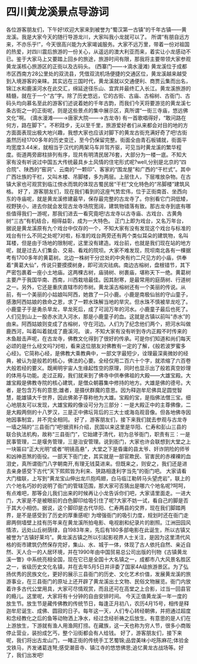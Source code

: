 # 四川黄龙溪景点导游词
各位游客朋友们，下午好!欢迎大家来到被誉为“蜀汉第一古镇”的千年古镇——黄龙溪。我是大家今天的随行导游龙川，大家叫我小龙就可以了。
所谓“有朋自远方来，不亦乐乎!”，今天很高兴能为大家竭诚服务。大家不远万里，带着一份对祖国的热爱，对四川震后旅游的一份关心，从遥远的澳大利亚而来，着实让小龙感动不已。鉴于大家马上又要踏上回乡的旅途，旅游时间有限，那我将主要带领大家参观黄龙溪核心旅游区的正街以及古码头。
(西寨门——→滴水漫滩)
黄龙溪位于成都市区西南方28公里处的双流县，凭借双流机场便捷的交通区位，黄龙溪越来越受到入境游客的亲睐。其实远在三国时代，黄龙溪就以交通便利、商贾云集而出名，锦江水和鹿溪河水在此交汇，绵延途径乐山、宜宾并最终汇入长江。黄龙溪旅游的精髓，就在于一个“古”字。除了历史悠远，它的古街、古庙、古榕树、古衙门、古码头均向慕名至此的游客们述说着她的千年古韵，而我们今天将要游览的黄龙溪七条古街之一的正街呢，则是这些景点的集中展示区，真所谓“一街三寺庙，悠远佛文化”啊。
(滴水漫滩——→唐家大院——→古龙寺)
有一首歌唱得好，“敢问路在何方，路在脚下”。不积跬步，无以至千里，旅游爱好者们从来都会对目的地的方方面面表现出极大地兴趣，我想大家也应该对脚下的黄龙古街充满好奇了吧!古街虽然历经1700多年的历史变迁，至今仍保留完整。街面全由青石板铺就，街面平均宽度3.44米，就相当于汉代的两架马车并驾齐驱，可见当时黄龙溪的繁华程度。街道两旁廊柱排列有序，现共有明清民居76套，大部分为一楼一底。不知大家有没有听说过中国五大传统最具乡土风情的住宅形式呢?well,分别是北京的“四合院”、陕西的“窑洞”、云南的“一颗印”、客家的“围龙屋”和广西的“干栏式”。其中广西壮族的干栏，又叫木楼、吊脚楼，多为两层。上层住人，下层堆放杂物。在古镇大家也可观赏到临江傍水而筑的体现古蜀民居“干栏”文化特色的“吊脚楼”建筑风格。
好了，游客朋友们，现在我们看到的这座气势宏伟，位于正街南首、坐西向东的寺庙呢，就是黄龙溪修建最早，保存最完整的古龙寺了。你别看它门洞低矮，视野狭小，进去你就会发现古龙寺场院宽阔，建筑物错落有致。那古龙寺到底有哪些值得我们一游呢，那我们进去一看究竟吧!古龙寺以古寺庙、古戏台、古黄角树“三古”有机结合，相得益彰，成为一大特色。
正门上即为戏台，又名万年台，据说是黄龙溪原有九个戏台中仅存的一个，不知大家有没有发现这个戏台与标准的戏台有什么不同之处呢?对啦，标准的戏台两旁还有两个类似耳朵的建筑物，名叫耳楼，但是由于场地的限制呢，这里没有建造。戏台前，也就是我们现在站的地方呢，就是过去人们集会、交易、看戏的院坝。大家不难发现，院坝南北各有一棵据考有1700多年的黄葛树。北边一株树干分岔处的中央有约二尺见方的小庙，供奉着“黄葛大仙”，传说只要摸摸树身，即可消灾祛病。南边古榕树，盘根错节，其下严密包裹着一座小土地庙。这两棵古树，庙骑树、树裹庙，堪称天下一绝。黄葛树主要产于我国华南、西南，川西栽培最佳。因其耐寒，是最常用的庭荫树、行道树之一。另外，它还是重庆直辖市的市树。黄龙溪古榕树还有一个美丽的传说。从前，有一个美丽的小姑娘叫阿西，她救了一只小鹿。小鹿是南极仙翁的守山童子，感激阿西姑娘的救命之恩，求了一颗水珠解当地的旱灾。但水珠不慎被旱龙吃了。小鹿童子于是勇杀旱龙，旱龙死后，成了可润万年的河水。小鹿童子最后也死了。人们见到山上一股赤水流入河水，那是小鹿童子的血。这就是古镇以前叫“赤水”的由来。阿西姑娘则变成了古榕树，守在河边。人们为了纪念他们两个，把河水叫做鹿西河，叫着叫着就成了鹿溪河。
诶，不知大家有没有听到寺内正殿不时传来的木鱼敲击声呢，在古龙寺，佛教文化得到了很好的传承。可是你们知道和尚们每天必颂的是什么经文吗?对啦，看来这位朋友对佛教有一定的了解，《般若波罗蜜多心经》。它简称心经，是佛教大乘教典中，一部文字最短少，诠理最深奥微妙的经典，被认为是般若的核心，佛法的心要。全经仅用二百六十个字，就浓缩了六百卷大般若经的要义。既阐明宇宙人生缘起性空的原理，同时也显示出了般若真空妙理的体用与功能。走过正殿，我们就来到了佛寺中供奉佛祖的大殿——大雄宝殿。大雄宝殿是佛教寺院的核心建筑，是僧众朝暮集中修持的地方。大雄是佛的德号。大者，是包含万有的意思;雄者，是摄伏群魔的意思。因为释迦牟尼佛具足圆觉智慧，能雄镇大千世界，因此佛弟子尊称他为大雄。宝殿的宝，是指佛法僧三宝。细心地朋友可以发现，大雄宝殿的像设可分为三部分：一是大殿正中的主尊佛像，二是大殿两侧的十八罗汉，三是正中佛坛背后的三大士或海岛观音像。但各地佛寺因地因事制宜，并不完全相同。
好了，游客朋友们，接下来我们就去参观与古龙寺一墙之隔的“三县衙门”吧!据资料介绍，民国以来这里是华阳、仁寿和彭山三县的联合执法机构，故称“三县衙门”，它始建于清代，初为总爷衙门，职责有三：一是民事管理，二是堰务管理，三是治安管理。说到衙门，大家也许会联想到大堂之上一块匾曰“正大光明”或者“明镜高悬”，大堂之下是昏庸的县太爷、奸诈阴险的师爷和凶神恶煞的衙役。一部天下衙门史，其实就是一部官欺民、官害民的赤裸裸的血泪史，真所谓衙门八字朝南开,有理无钱莫进来。但既来之，则安之，我们还是进去亲身感受下古代“天下熙熙皆为利来、狭路相逢利字当先”的衙门吧。
大家请看大门楹联，上写到“黄龙宝山伸出龙爪抱鸡翅，白马临江勒转马头望虎岩”，联上的六个地名巧妙的说明了衙门的管辖范围，那大家可否猜出是哪六个地名呢?呵呵，有点难吧，那等会儿我们出来的时候再让小龙告诉你们吧，大家请里面走。一进大门，大家是不是被眼前的白色脚印给吸引住了呢?大家不妨一试，看自己的脚是否于其大小相仿。据说，这个脚印是古代华阳、仁寿两县的交界，现在我们脚踏两界，是不是感受到了历史的厚重感呢!
为增强衙门的吸引力度，规划时还在衙门走廊两侧墙壁上挂有历年来在黄龙溪所拍电影、电视剧和纪录片的剧照。江洲田园风情浓，远处山丘树荫绿，自1983年来，先后有180多部电影在此诞生，所以古镇又被誉为“古镇好莱坞”。黄龙溪古镇之所以引起影视界人士关注，是因为这里清代风格的街市建筑仍然保存完好，集山、水、城于一体，体现了古人依托自然、亲近自然、天人合一的人居环境，并在1990年由中国贸易总公司出版的刊物《古镇黄龙溪一瞥》中系统亮相全国，现在它已是全国十大名镇之一，成都市八大风景名胜区之一，省级历史文化名镇，并在去年5月5日并评委了国家4A级旅游景区。为了弘扬优秀的民族文化，更好的展示三县衙门的历史、文化艺术价值，发展黄龙溪的旅游事业，在三县衙门的原址上还开辟了黄龙溪出土文物、民俗文物展览。衙门内放着许多古代公堂用具，大家可尽情观赏，而且还可在高堂之上合影，过当一回县官的瘾儿。这里呢，大家将有十分钟的自由安排时间。
今天正值黄龙溪一年一度的放生节。放生节是藏传佛教的传统节日，每逢正月初八，农历4月15号，相传是释迦牟尼诞生、成佛、圆寂的日子。每年这一天，人们专心转经朝佛，并把通过超度和念经教化之后的鱼等动物洒上净水，经过念经祈祷之后放生。有意思的是人们在上游放生，下游就有渔人用渔网打捞。在藏族，这一天也称为穷人节，很多小商贩停止营业，装扮成乞丐，整个沿街都会有人给钱。
好了，游客朋友们，接下来呢，我们将出古龙山门，一睹正街的传统手工艺蜀锦;品尝美味小吃陈麻花;体验金戈铁马，齐发诸葛连弩;感受潮音寺、镇江寺的悠悠佛思;追忆黄龙古战场等。好了，我们出发吧!
